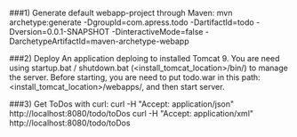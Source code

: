 ###1) Generate default webapp-project through Maven:
mvn archetype:generate -DgroupId=com.apress.todo -DartifactId=todo -Dversion=0.0.1-SNAPSHOT -DinteractiveMode=false -DarchetypeArtifactId=maven-archetype-webapp

###2) Deploy
An application deploing to installed Tomcat 9. 
You are need using startup.bat / shutdown.bat (<install_tomcat_location>/bin/) to manage the server. Before starting, you are need to put todo.war in this path: <install_tomcat_location>/webapps/, and then start server.

###3) Get ToDos with curl:
curl -H "Accept: application/json" http://localhost:8080/todo/toDos
curl -H "Accept: application/xml" http://localhost:8080/todo/toDos

